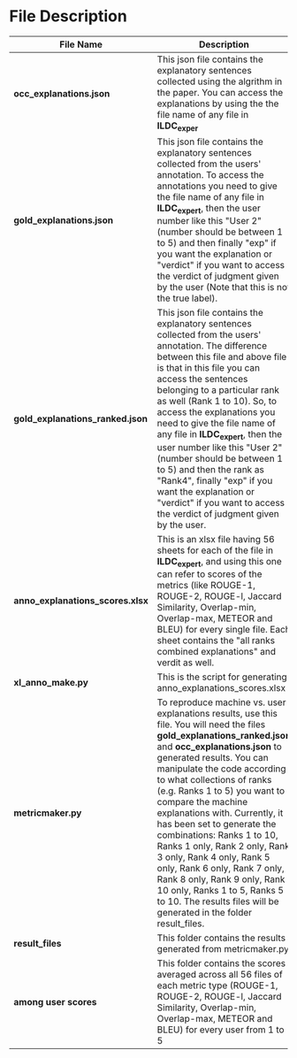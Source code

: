 # File Description

**File Name**| **Description**
---------|------------
**occ_explanations.json**| This json file contains the explanatory sentences collected using the algrithm in the paper. You can access the explanations by using the the file name of any file in **ILDC<sub>exper</sub>**
**gold_explanations.json**| This json file contains the explanatory sentences collected from the users' annotation. To access the annotations you need to give the file name of any file in **ILDC<sub>expert</sub>**, then the user number like this "User 2" (number should be between 1 to 5) and then finally "exp" if you want the explanation or "verdict" if you want to access the verdict of judgment given by the user (Note that this is not the true label).
**gold_explanations_ranked.json**| This json file contains the explanatory sentences collected from the users' annotation. The difference between this file and above file is that in this file you can access the sentences belonging to a particular rank as well (Rank 1 to 10). So, to access the explanations you need to give the file name of any file in **ILDC<sub>expert</sub>**, then the user number like this "User 2" (number should be between 1 to 5) and then the rank as "Rank4", finally "exp" if you want the explanation or "verdict" if you want to access the verdict of judgment given by the user.
**anno_explanations_scores.xlsx**| This is an xlsx file having 56 sheets for each of the file in **ILDC<sub>expert</sub>**, and using this one can refer to scores of the metrics (like ROUGE-1, ROUGE-2, ROUGE-l, Jaccard Similarity, Overlap-min, Overlap-max, METEOR and BLEU) for every single file. Each sheet contains the "all ranks combined explanations" and verdit as well.
**xl_anno_make.py**| This is the script for generating anno_explanations_scores.xlsx
**metricmaker.py**| To reproduce machine vs. user explanations results, use this file. You will need the files **gold_explanations_ranked.json** and **occ_explanations.json** to generated results. You can manipulate the code according to what collections of ranks (e.g. Ranks 1 to 5) you want to compare the machine explanations with. Currently, it has been set to generate the combinations: Ranks 1 to 10, Ranks 1 only, Rank 2 only, Rank 3 only, Rank 4 only, Rank 5 only, Rank 6 only, Rank 7 only, Rank 8 only, Rank 9 only, Rank 10 only, Ranks 1 to 5, Ranks 5 to 10. The results files will be generated in the folder result_files.
**result_files**| This folder contains the results generated from metricmaker.py
**among user scores**| This folder contains the scores averaged across all 56 files of each metric type (ROUGE-1, ROUGE-2, ROUGE-l, Jaccard Similarity, Overlap-min, Overlap-max, METEOR and BLEU) for every user from 1 to 5
